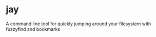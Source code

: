 jay
===

A command line tool for quickly jumping around your filesystem with fuzzyfind and bookmarks

